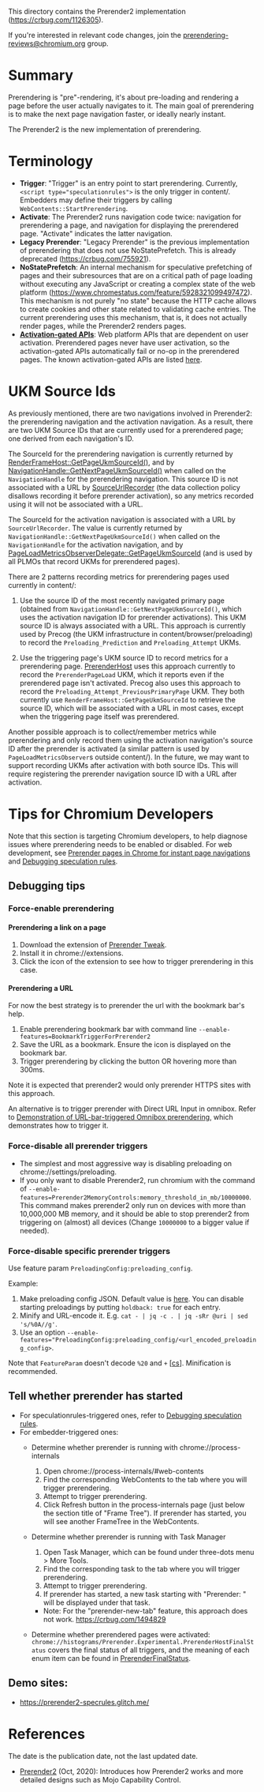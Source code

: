 This directory contains the Prerender2 implementation
(https://crbug.com/1126305).

If you're interested in relevant code changes, join the
prerendering-reviews@chromium.org group.

# Summary

Prerendering is "pre"-rendering, it's about pre-loading and rendering a page
before the user actually navigates to it. The main goal of prerendering is to
make the next page navigation faster, or ideally nearly instant.

The Prerender2 is the new implementation of prerendering.

# Terminology

- **Trigger**: "Trigger" is an entry point to start prerendering. Currently,
  `<script type="speculationrules">` is the only trigger in content/.
  Embedders may define their triggers by calling `WebContents::StartPrerendering`.
- **Activate**: The Prerender2 runs navigation code twice: navigation for
  prerendering a page, and navigation for displaying the prerendered page.
  "Activate" indicates the latter navigation.
- **Legacy Prerender**: "Legacy Prerender" is the previous implementation of
  prerendering that does not use NoStatePrefetch. This is already deprecated
  (https://crbug.com/755921).
- **NoStatePrefetch**: An internal mechanism for speculative prefetching of
  pages and their subresources that are on a critical path of page loading
  without executing any JavaScript or creating a complex state of the web
  platform (https://www.chromestatus.com/feature/5928321099497472). This
  mechanism is not purely "no state" because the HTTP cache allows to create
  cookies and other state related to validating cache entries. The current
  prerendering uses this mechanism, that is, it does not actually render pages,
  while the Prerender2 renders pages.
- **[Activation-gated APIs](https://html.spec.whatwg.org/C/#user-activation-gated-apis)**:
  Web platform APIs that are dependent on user activation. Prerendered pages
  never have user activation, so the activation-gated APIs automatically fail or
  no-op in the prerendered pages. The known activation-gated APIs are listed
  [here](https://wicg.github.io/nav-speculation/prerendering.html#activation-gated).

# UKM Source Ids

As previously mentioned, there are two navigations involved in Prerender2: the
prerendering navigation and the activation navigation. As a result, there are
two UKM Source IDs that are currently used for a prerendered page; one derived
from each navigation's ID.

The SourceId for the prerendering navigation is currently returned by
[RenderFrameHost::GetPageUkmSourceId()](https://source.chromium.org/search?q=symbol:%5Econtent::RenderFrameHost::GetPageUkmSourceId$),
and by [NavigationHandle::GetNextPageUkmSourceId()](https://source.chromium.org/search?q=symbol:%5Econtent::NavigationHandle::GetNextPageUkmSourceId$)
when called on the `NavigationHandle` for the prerendering navigation. This
source ID is not associated with a URL by [SourceUrlRecorder](https://source.chromium.org/search?q=symbol:%5Eukm::internal::SourceUrlRecorderWebContentsObserver$) (the data
collection policy disallows recording it before prerender activation), so any
metrics recorded using it will not be associated with a URL.

The SourceId for the activation navigation is associated with a URL by
`SourceUrlRecorder`. The value is currently returned by
`NavigationHandle::GetNextPageUkmSourceId()` when called on the
`NavigationHandle` for the activation navigation, and by
[PageLoadMetricsObserverDelegate::GetPageUkmSourceId](https://source.chromium.org/search?q=symbol:page_load_metrics::PageLoadMetricsObserverDelegate::GetPageUkmSourceId$)
(and is used by all PLMOs that record UKMs for prerendered pages).

There are 2 patterns recording metrics for prerendering pages used currently in
content/:

1. Use the source ID of the most recently navigated primary page (obtained from
   `NavigationHandle::GetNextPageUkmSourceId()`, which uses the activation
   navigation ID for prerender activations). This UKM source ID is always
   associated with a URL. This approach is currently used by Precog (the UKM
   infrastructure in content/browser/preloading) to record the
   `Preloading_Prediction` and `Preloading_Attempt` UKMs.

2. Use the triggering page's UKM source ID to record metrics for a prerendering
   page. [PrerenderHost](https://source.chromium.org/search?q=symbol:content::PrerenderHost$)
   uses this approach currently to record the `PrerenderPageLoad` UKM, which it
   reports even if the prerendered page isn't activated. Precog also uses this
   approach to record the `Preloading_Attempt_PreviousPrimaryPage` UKM. They
   both currently use `RenderFrameHost::GetPageUkmSourceId` to retrieve the
   source ID, which will be associated with a URL in most cases, except when the
   triggering page itself was prerendered.

Another possible approach is to collect/remember metrics while prerendering and
only record them using the activation navigation's source ID after the prerender
is activated (a similar pattern is used by `PageLoadMetricsObserver`s outside
content/). In the future, we may want to support recording UKMs after activation
with both source IDs. This will require registering the prerender navigation
source ID with a URL after activation.

# Tips for Chromium Developers

Note that this section is targeting Chromium developers, to help diagnose issues where prerendering needs to be enabled or disabled.
For web development, see
[Prerender pages in Chrome for instant page navigations](https://developer.chrome.com/blog/prerender-pages/) and
[Debugging speculation rules](https://developer.chrome.com/blog/debugging-speculation-rules/).

## Debugging tips

### Force-enable prerendering

#### Prerendering a link on a page
1. Download the extension of [Prerender Tweak](https://github.com/toyoshim/Prerender-Tweaks).
2. Install it in chrome://extensions.
3. Click the icon of the extension to see how to trigger prerendering in this
case.

#### Prerendering a URL

For now the best strategy is to prerender the url with the bookmark bar's help.
1. Enable prerendering bookmark bar with command line `--enable-features=BookmarkTriggerForPrerender2`
2. Save the URL as a bookmark. Ensure the icon is displayed on the bookmark bar.
3. Trigger prerendering by clicking the button OR hovering more than 300ms.

Note it is expected that prerender2 would only prerender HTTPS sites with this approach.

An alternative is to trigger prerender with Direct URL Input in omnibox. Refer to
[Demonstration of URL-bar-triggered Omnibox prerendering](https://docs.google.com/document/d/1sUbxYSu1o5G76tA4UW_xxgcfcOn8j6NlJc_Go0Gwb_Q/),
which demonstrates how to trigger it.

### Force-disable all prerender triggers

- The simplest and most aggressive way is disabling preloading on chrome://settings/preloading.
- If you only want to disable Prerender2, run chromium with the command of
  `--enable-features=Prerender2MemoryControls:memory_threshold_in_mb/10000000`.
  This command makes prerender2 only run on devices with more than 10,000,000 MB
  memory, and it should be able to stop prerender2 from triggering on (almost)
  all devices (Change `10000000` to a bigger value if needed).

### Force-disable specific prerender triggers

Use feature param `PreloadingConfig:preloading_config`.

Example:

1. Make preloading config JSON. Default value is [here](https://source.chromium.org/chromium/chromium/src/+/main:content/browser/preloading/preloading_config.cc?q=kPreloadingConfigParam).
   You can disable starting preloadings by putting `holdback: true` for each entry.
2. Minify and URL-encode it. E.g. `cat - | jq -c . | jq -sRr @uri | sed 's/%0A//g'`.
3. Use an option `--enable-features="PreloadingConfig:preloading_config/<url_encoded_preloading_config>`.

Note that `FeatureParam` doesn't decode `%20` and `+` [[cs](https://source.chromium.org/chromium/chromium/src/+/main:base/metrics/field_trial_params.cc?q=UnescapeValue)].
Minification is recommended.

## Tell whether prerender has started
- For speculationrules-triggered ones, refer to [Debugging speculation rules](https://developer.chrome.com/blog/debugging-speculation-rules/).
- For embedder-triggered ones:
  -  Determine whether prerender is running with chrome://process-internals
     1. Open chrome://process-internals/#web-contents
     2. Find the corresponding WebContents to the tab where you will trigger
     prerendering.
     3. Attempt to trigger prerendering.
     4. Click Refresh button in the process-internals page (just below the section title of "Frame Tree").
     If prerender has started, you will see another FrameTree in the
     WebContents.
  - Determine whether prerender is running with Task Manager
     1. Open Task Manager, which can be found under three-dots menu > More Tools.
     2. Find the corresponding task to the tab where you will trigger prerendering.
     3. Attempt to trigger prerendering.
     4. If prerender has started, a new task starting with "Prerender: " will be displayed under that task.

     * Note: For the "prerender-new-tab" feature, this approach does not work.
     https://crbug.com/1494829
  - Determine whether prerendered pages were activated:
    `chrome://histograms/Prerender.Experimental.PrerenderHostFinalStatus` covers
    the final status of all triggers, and the meaning of each enum item can be found
    in
    [PrerenderFinalStatus](https://source.chromium.org/chromium/chromium/src/+/main:content/browser/preloading/prerender/prerender_final_status.h).


## Demo sites:
- https://prerender2-specrules.glitch.me/


# References

The date is the publication date, not the last updated date.

- [Prerender2](https://docs.google.com/document/d/1P2VKCLpmnNm_cRAjUeE-bqLL0bslL_zKqiNeCzNom_w/edit?usp=sharing) (Oct, 2020): Introduces how Prerender2 works and more detailed designs such as Mojo Capability Control.
